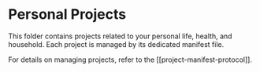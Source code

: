 # Personal Projects

This folder contains projects related to your personal life, health, and household. Each project is managed by its dedicated manifest file.

For details on managing projects, refer to the [[project-manifest-protocol]].